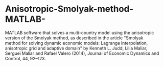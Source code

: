 # Anisotropic-Smolyak-method-MATLAB-
MATLAB software that solves a multi-country model using the anisotropic version of the Smolyak method, as described in the article  "Smolyak method for solving dynamic economic models: Lagrange interpolation,  anisotropic grid and adaptive domain" by Kenneth L. Judd, Lilia Maliar,  Serguei Maliar and Rafael Valero (2014), Journal of Economic Dynamics and Control, 44, 92–123.
